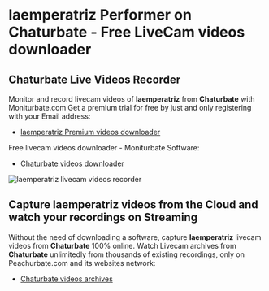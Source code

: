 # laemperatriz Performer on Chaturbate - Free LiveCam videos downloader

## Chaturbate Live Videos Recorder

Monitor and record livecam videos of **laemperatriz** from **Chaturbate** with Moniturbate.com
Get a premium trial for free by just and only registering with your Email address:
* [laemperatriz Premium videos downloader](https://moniturbate.com/request-demo-licence-key.html)

Free livecam videos downloader - Moniturbate Software:
* [Chaturbate videos downloader](https://moniturbate.com/moniturbate-download-software.html)

![laemperatriz livecam videos recorder](https://peachurnet.com/templates/moniturbate-software.png)


## Capture laemperatriz videos from the Cloud and watch your recordings on Streaming

Without the need of downloading a software, capture **laemperatriz** livecam videos from **Chaturbate** 100% online.
Watch Livecam archives from **Chaturbate** unlimitedly from thousands of existing recordings, only on Peachurbate.com and its websites network:
* [Chaturbate videos archives](https://peachurnet.com/)